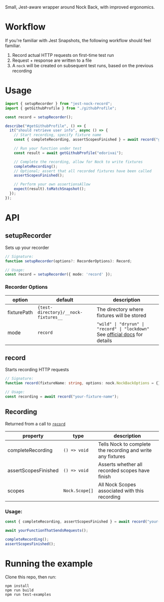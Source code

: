 Small, Jest-aware wrapper around Nock Back, with improved ergonomics.

# Workflow

If you're familiar with Jest Snapshots, the following workflow should feel familiar.

1. Record actual HTTP requests on first-time test run
2. Request + response are written to a file
3. A `nock` will be created on subsequent test runs, based on the previous recording

# Usage

```js
import { setupRecorder } from "jest-nock-record";
import { getGithubProfile } from "./githubProfile";

const record = setupRecorder();

describe("#getGithubProfile", () => {
  it("should retrieve user info", async () => {
    // Start recording, specify fixture name
    const { completeRecording, assertScopesFinished } = await record("github-edorivai");

    // Run your function under test
    const result = await getGithubProfile("edorivai");

    // Complete the recording, allow for Nock to write fixtures
    completeRecording();
    // Optional; assert that all recorded fixtures have been called
    assertScopesFinished();

    // Perform your own assertionsAllow
    expect(result).toMatchSnapshot();
  });
});
```

# API

## setupRecorder

Sets up your recorder

```ts
// Signature:
function setupRecorder(options?: RecorderOptions): Record;

// Usage:
const record = setupRecorder({ mode: 'record' });
```

### Recorder Options

option|default|description
---|---|---
fixturePath|`{test-directory}/__nock-fixtures__`|The directory where fixtures will be stored
mode|`record`|`"wild" \| "dryrun" \| "record" \| "lockdown"` See [official docs](https://github.com/node-nock/nock#modes) for details

## record

Starts recording HTTP requests



```ts
// Signature:
function record(fixtureName: string, options: nock.NockBackOptions = {}): Promise<Recording>;

// Usage:
const recording = await record("your-fixture-name");
```

## Recording

Returned from a call to [`record`](#record)

 property | type | description
----------|------|-------------
completeRecording | `() => void` | Tells Nock to complete the recording and write any fixtures
assertScopesFinished | `() => void` | Asserts whether all recorded scopes have finish
scopes | `Nock.Scope[]` | All Nock Scopes associated with this recording

### Usage:

```ts
const { completeRecording, assertScopesFinished } = await record("your-fixture-name");

await yourFunctionThatSendsRequests();

completeRecording();
assertScopesFinished();
```

# Running the example

Clone this repo, then run:

```
npm install
npm run build
npm run test-examples
```
